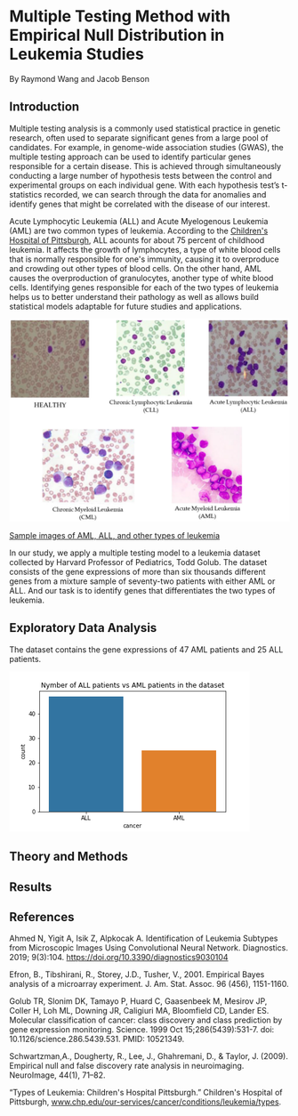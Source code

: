 # Multiple Testing Method with Empirical Null Distribution in Leukemia Studies
By Raymond Wang and Jacob Benson

## Introduction
Multiple testing analysis is a commonly used statistical practice in genetic research, often used to separate significant genes from a large pool of candidates. For example, in genome-wide association studies (GWAS), the multiple testing approach can be used to identify particular genes responsible for a certain disease. This is achieved through simultaneously conducting a large number of hypothesis tests between the control and experimental groups on each individual gene. With each hypothesis test’s t-statistics recorded, we can search through the data for anomalies and identify genes that might be correlated with the disease of our interest. 

Acute Lymphocytic Leukemia (ALL) and Acute Myelogenous Leukemia (AML) are two common types of leukemia. According to the [Children's Hospital of Pittsburgh](https://www.chp.edu/our-services/cancer/conditions/leukemia/types), ALL acounts for about 75 percent of childhood leukemia. It affects the growth of lymphocytes, a type of white blood cells that is normally responsible for one's immunity, causing it to overproduce and crowding out other types of blood cells. On the other hand, AML causes the overproduction of granulocytes, another type of white blood cells. Identifying genes responsible for each of the two types of leukemia helps us to better understand their pathology as well as allows build statistical models adaptable for future studies and applications.


![Sample images of AML, ALL, and other types of leukemia](/aml_all.jpeg)

[Sample images of AML, ALL, and other types of leukemia](https://www.mdpi.com/2075-4418/9/3/104/htm)


In our study, we apply a multiple testing model to a leukemia dataset collected by Harvard Professor of Pediatrics, Todd Golub. The dataset consists of the gene expressions of more than six thousands different genes from a mixture sample of seventy-two patients with either AML or ALL. And our task is to identify genes that differentiates the two types of leukemia.

## Exploratory Data Analysis
The dataset contains the gene expressions of 47 AML patients and 25 ALL patients.

![Countplot of AML and ALL patients](/count.png)



## Theory and Methods
## Results
## References
Ahmed N, Yigit A, Isik Z, Alpkocak A. Identification of Leukemia Subtypes from Microscopic Images Using Convolutional Neural Network. Diagnostics. 2019; 9(3):104. https://doi.org/10.3390/diagnostics9030104

Efron, B., Tibshirani, R., Storey, J.D., Tusher, V., 2001. Empirical Bayes analysis of a microarray experiment. J. Am. Stat. Assoc. 96 (456), 1151-1160.

Golub TR, Slonim DK, Tamayo P, Huard C, Gaasenbeek M, Mesirov JP, Coller H, Loh ML, Downing JR, Caligiuri MA, Bloomfield CD, Lander ES. Molecular classification of cancer: class discovery and class prediction by gene expression monitoring. Science. 1999 Oct 15;286(5439):531-7. doi: 10.1126/science.286.5439.531. PMID: 10521349.

Schwartzman,A., Dougherty, R., Lee, J., Ghahremani, D., & Taylor, J. (2009). Empirical null and false discovery rate analysis in neuroimaging. NeuroImage, 44(1), 71–82.

“Types of Leukemia: Children's Hospital Pittsburgh.” Children's Hospital of Pittsburgh, www.chp.edu/our-services/cancer/conditions/leukemia/types. 
